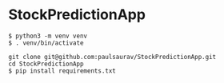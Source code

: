 # StockPredictionApp
```
$ python3 -m venv venv
$ . venv/bin/activate

```

```
git clone git@github.com:paulsaurav/StockPredictionApp.git
cd StockPredictionApp
$ pip install requirements.txt
